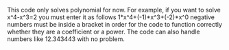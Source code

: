 This code only solves polynomial for now. For example, if you want to solve x^4-x^3=2 you must enter it as follows   1*x^4+(-1)*x^3+(-2)*x^0  negative numbers must be inside a bracket in order for the code to function correctly whether they are a coefficient or a power. The code can also handle numbers like 12.343443 with no problem.
